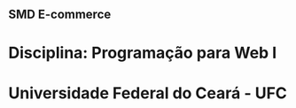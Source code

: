 ## SMD E-commerce
# Disciplina: Programação para Web I
# Universidade Federal do Ceará - UFC

<!-- 
Para saber mais sobre a sintaxe markdown, veja [este guia](https://guides.github.com/features/mastering-markdown/). 
-->